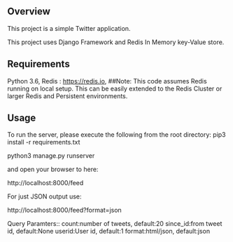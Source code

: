 ## Overview

This project is a simple Twitter application.

This project uses Django Framework and Redis In Memory key-Value store.

## Requirements
Python 3.6,
Redis : https://redis.io,
##Note: This code assumes Redis running on local setup. This can be easily extended to the Redis Cluster or larger Redis and Persistent environments.

## Usage
To run the server, please execute the following from the root directory:
pip3 install -r requirements.txt

python3 manage.py runserver

and open your browser to here:

http://localhost:8000/feed

For just JSON output use:

http://localhost:8000/feed?format=json

Query Paramters::
count:number of tweets, default:20
since_id:from tweet id, default:None
userid:User id, default:1
format:html/json, default:json



